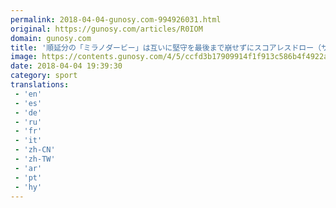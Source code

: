 ```yaml
---
permalink: 2018-04-04-gunosy.com-994926031.html
original: https://gunosy.com/articles/R0IOM
domain: gunosy.com
title: '順延分の「ミラノダービー」は互いに堅守を最後まで崩せずにスコアレスドロー（サッカーダイジェストWeb） - グノシー'
image: https://contents.gunosy.com/4/5/ccfd3b17909914f1f913c586b4f4922a_content.jpg
date: 2018-04-04 19:39:30
category: sport
translations: 
 - 'en'
 - 'es'
 - 'de'
 - 'ru'
 - 'fr'
 - 'it'
 - 'zh-CN'
 - 'zh-TW'
 - 'ar'
 - 'pt'
 - 'hy'
---
```


